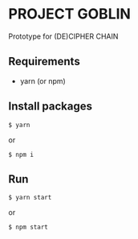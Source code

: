 # PROJECT GOBLIN
Prototype for (DE)CIPHER CHAIN

## Requirements

- yarn (or npm)

## Install packages

```
$ yarn
```
or
```
$ npm i
```


## Run

```
$ yarn start
```
or
```
$ npm start
```